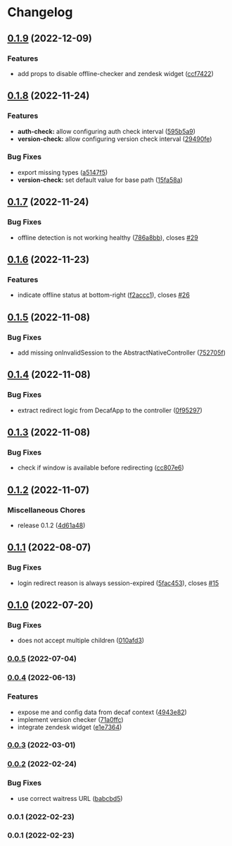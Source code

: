 # Changelog


## [0.1.9](https://github.com/teloscube/decaf-react/compare/0.1.8...0.1.9) (2022-12-09)


### Features

* add props to disable offline-checker and zendesk widget ([ccf7422](https://github.com/teloscube/decaf-react/commit/ccf74226f435133f7650b626af612740459c8277))

## [0.1.8](https://github.com/teloscube/decaf-react/compare/0.1.7...0.1.8) (2022-11-24)


### Features

* **auth-check:** allow configuring auth check interval ([595b5a9](https://github.com/teloscube/decaf-react/commit/595b5a91b4b895f396db55134731c68123babe76))
* **version-check:** allow configuring version check interval ([29490fe](https://github.com/teloscube/decaf-react/commit/29490fe4cd2948f6bb5a5fbd6dfcbeab077efe1a))


### Bug Fixes

* export missing types ([a5147f5](https://github.com/teloscube/decaf-react/commit/a5147f533ee514b56769b8dc6f0193f043f3f17b))
* **version-check:** set default value for base path ([15fa58a](https://github.com/teloscube/decaf-react/commit/15fa58ac4a7485d0bc672d2796a48eaddcd29c88))

## [0.1.7](https://github.com/teloscube/decaf-react/compare/0.1.6...0.1.7) (2022-11-24)


### Bug Fixes

* offline detection is not working healthy ([786a8bb](https://github.com/teloscube/decaf-react/commit/786a8bb1a4ff4aaa5f44adb61b1049f676eb6cdb)), closes [#29](https://github.com/teloscube/decaf-react/issues/29)

## [0.1.6](https://github.com/teloscube/decaf-react/compare/0.1.5...0.1.6) (2022-11-23)


### Features

* indicate offline status at bottom-right ([f2accc1](https://github.com/teloscube/decaf-react/commit/f2accc13b15835eec92d4c66fc7f479a7a23683f)), closes [#26](https://github.com/teloscube/decaf-react/issues/26)

## [0.1.5](https://github.com/teloscube/decaf-react/compare/0.1.4...0.1.5) (2022-11-08)


### Bug Fixes

* add missing onInvalidSession to the AbstractNativeController ([752705f](https://github.com/teloscube/decaf-react/commit/752705fb0d90a27eebbe948b9c276c6bcb19186f))

## [0.1.4](https://github.com/teloscube/decaf-react/compare/0.1.3...0.1.4) (2022-11-08)


### Bug Fixes

* extract redirect logic from DecafApp to the controller ([0f95297](https://github.com/teloscube/decaf-react/commit/0f9529759ba33dcd5ba64201868bbffcd2a3e6c0))

## [0.1.3](https://github.com/teloscube/decaf-react/compare/0.1.2...0.1.3) (2022-11-08)


### Bug Fixes

* check if window is available before redirecting ([cc807e6](https://github.com/teloscube/decaf-react/commit/cc807e65e90bb60be63bc700ac866c5178bec6a1))

## [0.1.2](https://github.com/teloscube/decaf-react/compare/0.1.1...0.1.2) (2022-11-07)


### Miscellaneous Chores

* release 0.1.2 ([4d61a48](https://github.com/teloscube/decaf-react/commit/4d61a48ea3cd991385dfba52f69b5890e69dcc75))

## [0.1.1](https://github.com/teloscube/decaf-react/compare/decaf-react-v0.1.0...decaf-react-v0.1.1) (2022-08-07)


### Bug Fixes

* login redirect reason is always session-expired ([5fac453](https://github.com/teloscube/decaf-react/commit/5fac45301712299729021a298f26f0de78fddb5f)), closes [#15](https://github.com/teloscube/decaf-react/issues/15)

## [0.1.0](https://github.com/teloscube/decaf-react/compare/0.0.5...0.1.0) (2022-07-20)


### Bug Fixes

* <DecafApp/> does not accept multiple children ([010afd3](https://github.com/teloscube/decaf-react/commit/010afd3349e369d01afae255c22b50b9abb49c41))

### [0.0.5](https://github.com/teloscube/decaf-react/compare/0.0.4...0.0.5) (2022-07-04)

### [0.0.4](https://github.com/teloscube/decaf-react/compare/0.0.3...0.0.4) (2022-06-13)


### Features

* expose me and config data from decaf context ([4943e82](https://github.com/teloscube/decaf-react/commit/4943e820f952e75f3378786bda3be0685b4a752e))
* implement version checker ([71a0ffc](https://github.com/teloscube/decaf-react/commit/71a0ffcd364dfde8a4a645fc731e5bdab0e7e052))
* integrate zendesk widget ([e1e7364](https://github.com/teloscube/decaf-react/commit/e1e736423aac8284d80d6acb01429e9f35da28aa))

### [0.0.3](https://github.com/teloscube/decaf-react/compare/0.0.2...0.0.3) (2022-03-01)

### [0.0.2](https://github.com/teloscube/decaf-react/compare/0.0.1...0.0.2) (2022-02-24)


### Bug Fixes

* use correct waitress URL ([babcbd5](https://github.com/teloscube/decaf-react/commit/babcbd53ed079dcd16342ed597fec326d06a0974))

### 0.0.1 (2022-02-23)

### 0.0.1 (2022-02-23)
